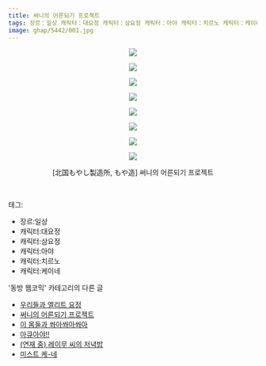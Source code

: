 ```yaml
---
title: 써니의 어른되기 프로젝트
tags: 장르：일상 캐릭터：대요정 캐릭터：삼요정 캐릭터：아야 캐릭터：치르노 캐릭터：케이네 北国もやし製造所 もや造 동방_웹코믹
image: ghap/5442/001.jpg
---
```

<div class="article">
<p style="text-align: center; clear: none; float: none;"><img src="{{ site.nasurl }}/ghap/5442/001.jpg"/></p>
<p style="text-align: center; clear: none; float: none;"><img src="{{ site.nasurl }}/ghap/5442/002.jpg"/></p>
<p style="text-align: center; clear: none; float: none;"><img src="{{ site.nasurl }}/ghap/5442/003.jpg"/></p>
<p style="text-align: center; clear: none; float: none;"><img src="{{ site.nasurl }}/ghap/5442/004.jpg"/></p>
<p style="text-align: center; clear: none; float: none;"><img src="{{ site.nasurl }}/ghap/5442/005.jpg"/></p>
<p style="text-align: center; clear: none; float: none;"><img src="{{ site.nasurl }}/ghap/5442/006.jpg"/></p>
<p style="text-align: center; clear: none; float: none;"><img src="{{ site.nasurl }}/ghap/5442/007.jpg"/></p>
<p style="text-align: center; clear: none; float: none;"><img src="{{ site.nasurl }}/ghap/5442/008.jpg"/></p>
<p style="text-align: center; clear: none; float: none;">[北国もやし製造所, もや造] 써니의 어른되기 프로젝트</p>
<p><br/></p>
</div><div class="tagTrail">
<p>태그: </p>
<ul>
<li>장르:일상</li>
<li>캐릭터:대요정</li>
<li>캐릭터:삼요정</li>
<li>캐릭터:아야</li>
<li>캐릭터:치르노</li>
<li>캐릭터:케이네</li>
</ul>
</div><div class="another">
<p>'동방 웹코믹' 카테고리의 다른 글</p>
<ul>
<li><a href="/2018-12-26-ghap_5444">우리들과 엘리트 요정</a></li>
<li><a href="/2018-12-26-ghap_5442">써니의 어른되기 프로젝트</a></li>
<li><a href="/2018-12-26-ghap_5441">이 몸들과 쏴아쏴아쏴아</a></li>
<li><a href="/2018-12-26-ghap_5440">아큐아야!!</a></li>
<li><a href="/2018-12-26-ghap_5439">(연재 중) 레이무 씨의 저녁밥</a></li>
<li><a href="/2018-12-26-ghap_5438">미스트 케-네</a></li>
</ul>
</div>